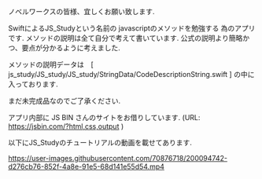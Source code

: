 ノベルワークスの皆様、宜しくお願い致します.

SwiftによるJS_Studyという名前の javascriptのメソッドを勉強する 為のアプリです.
メソッドの説明は全て自分で考えて書いています.
公式の説明より簡略かつ、要点が分かるように考えました.

メソッドの説明データは　[  js_study/JS_study/JS_study/StringData/CodeDescriptionString.swift  ]
の中に入っております.


まだ未完成品なのでご了承ください.

アプリ内部に JS BIN さんのサイトをお借りしています. (URL: https://jsbin.com/?html,css,output )


以下にJS_Studyのチュートリアルの動画を載せてあります.


https://user-images.githubusercontent.com/70876718/200094742-d276cb76-852f-4a8e-91e5-68d141e55d54.mp4
